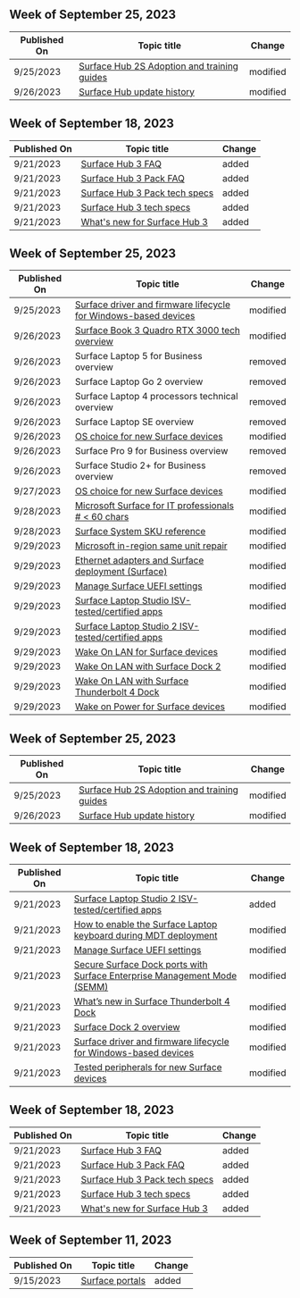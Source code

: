 <!-- This file is generated automatically each week. Changes made to this file will be overwritten.-->

<!-- This file is generated automatically each week. Changes made to this file will be overwritten.-->




## Week of September 25, 2023


| Published On |Topic title | Change |
|------|------------|--------|
| 9/25/2023 | [Surface Hub 2S Adoption and training guides](/surface-hub/surface-hub-2s-adoption-kit) | modified |
| 9/26/2023 | [Surface Hub update history](/surface-hub/surface-hub-update-history) | modified |


## Week of September 18, 2023


| Published On |Topic title | Change |
|------|------------|--------|
| 9/21/2023 | [Surface Hub 3 FAQ](/surface-hub/surface-hub-3-faq) | added |
| 9/21/2023 | [Surface Hub 3 Pack FAQ](/surface-hub/surface-hub-3-pack-faq) | added |
| 9/21/2023 | [Surface Hub 3 Pack tech specs](/surface-hub/surface-hub-3-pack-techspecs) | added |
| 9/21/2023 | [Surface Hub 3 tech specs](/surface-hub/surface-hub-3-techspecs) | added |
| 9/21/2023 | [What's new for Surface Hub 3](/surface-hub/surface-hub-3-whats-new) | added |


## Week of September 25, 2023


| Published On |Topic title | Change |
|------|------------|--------|
| 9/25/2023 | [Surface driver and firmware lifecycle for Windows-based devices](/surface/surface-driver-firmware-lifecycle-support) | modified |
| 9/26/2023 | [Surface Book 3 Quadro RTX 3000 tech overview](/surface/surface-book-quadro) | modified |
| 9/26/2023 | Surface Laptop 5 for Business overview | removed |
| 9/26/2023 | Surface Laptop Go 2 overview | removed |
| 9/26/2023 | Surface Laptop 4 processors technical overview | removed |
| 9/26/2023 | Surface Laptop SE overview | removed |
| 9/26/2023 | [OS choice for new Surface devices](/surface/surface-os-choice) | modified |
| 9/26/2023 | Surface Pro 9 for Business overview | removed |
| 9/26/2023 | Surface Studio 2+ for Business overview | removed |
| 9/27/2023 | [OS choice for new Surface devices](/surface/surface-os-choice) | modified |
| 9/28/2023 | [Microsoft Surface for IT professionals # < 60 chars](/surface/index) | modified |
| 9/28/2023 | [Surface System SKU reference](/surface/surface-system-sku-reference) | modified |
| 9/29/2023 | [Microsoft in-region same unit repair](/surface/microsoft-in-region-same-unit-repair) | modified |
| 9/29/2023 | [Ethernet adapters and Surface deployment (Surface)](/surface/ethernet-adapters-and-surface-device-deployment) | modified |
| 9/29/2023 | [Manage Surface UEFI settings](/surface/manage-surface-uefi-settings) | modified |
| 9/29/2023 | [Surface Laptop Studio ISV-tested/certified apps](/surface/surface-laptop-studio-isv-certification) | modified |
| 9/29/2023 | [Surface Laptop Studio 2 ISV-tested/certified apps](/surface/surface-laptop-studio2-isv-certification) | modified |
| 9/29/2023 | [Wake On LAN for Surface devices](/surface/wake-on-lan-for-surface-devices) | modified |
| 9/29/2023 | [Wake On LAN with Surface Dock 2](/surface/wake-on-lan-surface-dock2) | modified |
| 9/29/2023 | [Wake On LAN with Surface Thunderbolt 4 Dock](/surface/wake-on-lan-surface-thunderbolt4-dock) | modified |
| 9/29/2023 | [Wake on Power for Surface devices](/surface/wake-on-power-for-surface) | modified |


## Week of September 25, 2023


| Published On |Topic title | Change |
|------|------------|--------|
| 9/25/2023 | [Surface Hub 2S Adoption and training guides](/surface-hub/surface-hub-2s-adoption-kit) | modified |
| 9/26/2023 | [Surface Hub update history](/surface-hub/surface-hub-update-history) | modified |


## Week of September 18, 2023


| Published On |Topic title | Change |
|------|------------|--------|
| 9/21/2023 | [Surface Laptop Studio 2 ISV-tested/certified apps](/surface/surface-laptop-studio2-isv-certification) | added |
| 9/21/2023 | [How to enable the Surface Laptop keyboard during MDT deployment](/surface/enable-surface-keyboard-for-windows-pe-deployment) | modified |
| 9/21/2023 | [Manage Surface UEFI settings](/surface/manage-surface-uefi-settings) | modified |
| 9/21/2023 | [Secure Surface Dock ports with Surface Enterprise Management Mode (SEMM)](/surface/secure-surface-dock-ports-semm) | modified |
| 9/21/2023 | [What’s new in Surface Thunderbolt 4 Dock](/surface/surface-dock-whats-new) | modified |
| 9/21/2023 | [Surface Dock 2 overview](/surface/surface-dock2-overview) | modified |
| 9/21/2023 | [Surface driver and firmware lifecycle for Windows-based devices](/surface/surface-driver-firmware-lifecycle-support) | modified |
| 9/21/2023 | [Tested peripherals for new Surface devices](/surface/surface-tested-peripherals) | modified |


## Week of September 18, 2023


| Published On |Topic title | Change |
|------|------------|--------|
| 9/21/2023 | [Surface Hub 3 FAQ](/surface-hub/surface-hub-3-faq) | added |
| 9/21/2023 | [Surface Hub 3 Pack FAQ](/surface-hub/surface-hub-3-pack-faq) | added |
| 9/21/2023 | [Surface Hub 3 Pack tech specs](/surface-hub/surface-hub-3-pack-techspecs) | added |
| 9/21/2023 | [Surface Hub 3 tech specs](/surface-hub/surface-hub-3-techspecs) | added |
| 9/21/2023 | [What's new for Surface Hub 3](/surface-hub/surface-hub-3-whats-new) | added |


## Week of September 11, 2023


| Published On |Topic title | Change |
|------|------------|--------|
| 9/15/2023 | [Surface portals](/surface/surface-portals) | added |
